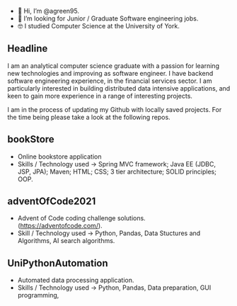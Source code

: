 - 👋 Hi, I’m @agreen95.
- 👀 I’m looking for Junior / Graduate Software engineering jobs.
- 🤓 I studied Computer Science at the University of York.


## Headline
I am an analytical computer science graduate with a passion for learning new technologies and improving as software engineer. I have backend software engineering experience, in the financial services sector. I am particularly interested in building distributed data intensive applications, and keen to gain more experience in a range of interesting projects.

I am in the process of updating my Github with locally saved projects. For the time being please take a look at the following repos.

## bookStore
* Online bookstore application
* Skills / Technology used -> Spring MVC framework; Java EE (JDBC, JSP, JPA); Maven; HTML; CSS; 3 tier architecture; SOLID principles; OOP.

## adventOfCode2021
* Advent of Code coding challenge solutions. (https://adventofcode.com/).
* Skill / Technology used -> Python, Pandas, Data Stuctures and Algorithms, AI search algorithms.

## UniPythonAutomation
* Automated data processing application.
* Skills / Technology used -> Python, Pandas, Data preparation, GUI programming, 


<!---
agreen95/agreen95 is a ✨ special ✨ repository because its `README.md` (this file) appears on your GitHub profile.
You can click the Preview link to take a look at your changes.
--->
